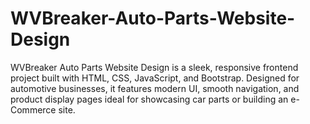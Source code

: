 # WVBreaker-Auto-Parts-Website-Design
WVBreaker Auto Parts Website Design is a sleek, responsive frontend project built with HTML, CSS, JavaScript, and Bootstrap. Designed for automotive businesses, it features modern UI, smooth navigation, and product display pages ideal for showcasing car parts or building an e-Commerce site.
